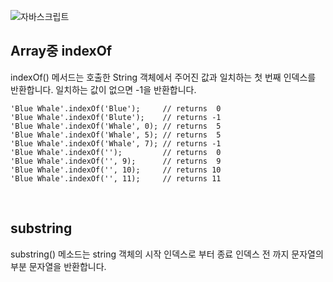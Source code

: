 ![자바스크립트](https://user-images.githubusercontent.com/101937709/170766594-421799b9-fa30-471a-979b-8ad189881dff.jpg)


## Array중 indexOf
indexOf() 메서드는 호출한 String 객체에서 주어진 값과 일치하는 첫 번째 인덱스를 반환합니다. 일치하는 값이 없으면 -1을 반환합니다.
```
'Blue Whale'.indexOf('Blue');     // returns  0
'Blue Whale'.indexOf('Blute');    // returns -1
'Blue Whale'.indexOf('Whale', 0); // returns  5
'Blue Whale'.indexOf('Whale', 5); // returns  5
'Blue Whale'.indexOf('Whale', 7); // returns -1
'Blue Whale'.indexOf('');         // returns  0
'Blue Whale'.indexOf('', 9);      // returns  9
'Blue Whale'.indexOf('', 10);     // returns 10
'Blue Whale'.indexOf('', 11);     // returns 11
```

<br>

## substring
substring() 메소드는 string 객체의 시작 인덱스로 부터 종료 인덱스 전 까지 문자열의 부분 문자열을 반환합니다.

